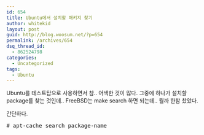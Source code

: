 ```yaml
---
id: 654
title: Ubuntu에서 설치할 패키지 찾기
author: whitekid
layout: post
guid: http://blog.woosum.net/?p=654
permalink: /archives/654
dsq_thread_id:
  - 862524798
categories:
  - Uncategorized
tags:
  - Ubuntu
---
```

Ubuntu를 테스트탑으로 사용하면서 참.. 어색한 것이 많다. 그중에 하나가 설치할 package를 찾는 것인데.. FreeBSD는 make search 하면 되는데.. 뭘까 한참 찼았다.

간단하다.

<pre># apt-cache search package-name
</pre>